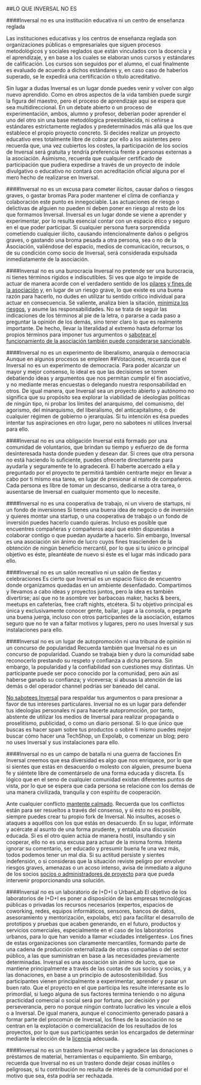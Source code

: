 ##LO QUE INVERSAL NO ES

####Inversal no es una institución educativa ni un centro de enseñanza reglada

Las instituciones educativas y los centros de enseñanza reglada son organizaciones públicas o empresariales que siguen procesos metodológicos y sociales reglados que están vinculados con la docencia y el aprendizaje, y en base a los cuales se elaboran unos cursos y estándares de calificación. Los cursos son seguidos por el alumno, el cual finalmente es evaluado de acuerdo a dichos estándares y, en caso caso de haberlos superado, se le expedirá una certificación o título acreditativo.

Sin lugar a dudas Inversal es un lugar donde puedes venir y volver con algo nuevo aprendido. Como en otros aspectos de la vida también puede surgir la figura del maestro, pero el proceso de aprendizaje aquí se espera que sea multidireccional. En un debate abierto o un proceso de experimentación, ambos, alumno y profesor, deberían poder aprender el uno del otro sin una base metodólogica preestablecida, ni ceñirse a estándares estrictamente reglados y predeterminados más allá que los que establece el propio proyecto concreto. Si decides realizar un proyecto educativo eres totalmente libre de cobrar por ello a los asistentes pero recuerda que, una vez cubiertos los costes, la participación de los socios de Inversal será gratuita y tendría preferencia frente a personas externas a la asociación. Asímismo, recuerda que cualquier certificado de participación que pudiera expedirse a través de un proyecto de índole divulgativo o educativo no contará con acreditación oficial alguna por el mero hecho de realizarse en Inversal.

####Inversal no es un excusa para cometer ilícitos, causar daños o riesgos graves, o gastar bromas
Para poder mantener el clima de confianza y colaboración este punto es innegociable. Las actuaciones de riesgo o delictivas de alguien no pueden ni deben poner en riesgo al resto de los que formamos Inversal. Inversal es un lugar donde se viene a aprender y experimentar, por lo resulta esencial contar con un espacio ético y seguro en el que poder participar. Si cualquier persona fuera sorprendida cometiendo cualquier ilícito, causando intencionalmente daños o peligros graves, o gastando una broma pesada a otra persona, sea o no de la Asociación, valiéndose del espacio, medios de comunicación, recursos, o de su condición como socio de Inversal, será considerada expulsada inmediatamente de la asociación.

####Inversal no es una burocracia
Inversal no pretende ser una burocracia, ni tienes términos rígidos e indiscutibles. Si ves que algo te impide de actuar de manera acorde con el verdadero sentido de los [pilares](https://github.com/inversal/Inversal-Org/blob/master/Pilares_fundacionales.md) [y fines de la asociación](https://github.com/inversal/Inversal-Org/blob/master/Bienvenida_a_Inversal.md) y, en lugar de un riesgo grave, lo que existe es una buena razón para hacerlo, no dudes en utilizar tu sentido crítico individual para actuar en consecuencia. Sé valiente, analiza bien la sitación, [minimiza los riesgos](https://github.com/inversal/Inversal-Org/blob/master/Directivas/Directiva_de_Seguridad.md), y asume las responsabilidades. No se trata de seguir las indicaciones de los términos al pie de la letra, o pararse a cada paso a preguntar la opinión de los demás, sino tener claro lo que es realmente importante. De hecho, llevar la literalidad al extremo hasta deformar los propios términos para imponer tus argumentos o [sabotear el funcionamiento de la asociación también puede considerarse sancionable](https://github.com/inversal/Inversal-Org/blob/master/Directivas/Directiva_Presume_buena_fe.md). 

####Inversal no es un experimento de liberalismo, anarquía o democracia
Aunque en algunos procesos se empleen ##Votaciones, recuerda que el Inversal no es un experimento de democracia. Para poder alcanzar un mayor y mejor consenso, lo ideal es que las decisiones se tomen debatiendo ideas y argumentos que nos permitan cumplir el fin asociativo, y no mediante meras encuestas o delegando nuestra responsabilidad en otros. 
De igual manera, que Inversal sea un proyecto abierto y autónomo no significa que su propósito sea explorar la viabilidad de ideologías políticas de ningún tipo, ni probar los límites del anarquismo, del comunismo, del agorismo, del minarquismo, del liberalismo, del anticapitalismo, o de cualquier régimen de gobierno o jerarquías. Si tu intención es ésa puedes intentar tus aspiraciones en otro lugar, pero no sabotees ni utilices Inversal para ello.

####Inversal no es una obligación
Inversal está formado por una comunidad de voluntarios, que brindan su tiempo y esfuerzo de de forma desinteresada hasta donde pueden y desean dar. Si crees que otra persona no está haciendo lo suficiente, puedes ofrecerte directamente para ayudarla y seguramente te lo agradecerá. El haberte acercado a ella y preguntado por el proyecto te permitirá también centrarte mejor en llevar a cabo por ti mismo esa tarea, en lugar de presionar al resto de compañeros. Cada persona es libre de tomar un descanso, dedicarse a otra tarea, o ausentarse de Inversal en cualquier momento que lo necesite.

####Inversal no es una cooperativa de trabajo, ni un vivero de startups, ni un fondo de inversiones
Si tienes una buena idea de negocio o de inversión y quieres montar una startup, o una cooperativa de trabajo o un fondo de inversión puedes hacerlo cuando quieras. Incluso es posible que encuentres compañeras y compañeros aquí que estén dispuestas a colaborar contigo o que puedan ayudarte a hacerlo. 
Sin embargo, Inversal es una asociación sin ánimo de lucro cuyos fines trascienden de la obtención de ningún beneficio mercantil, por lo que si tu único o principal objetivo es éste, pleantéate de nuevo si éste es el lugar más indicado para ello. 

####Inversal no es un salón recreativo ni un salón de fiestas y celebraciones
Es cierto que Inversal es un espacio físico de encuentro donde organizamos quedadas en un ambiente desenfadado. Compartimos y llevamos a cabo ideas y proyectos juntos, pero la idea es también divertirse; así que no te asombre ver barbacoas maker, hacks & beers, meetups en cafeterías, free craft nights, etcétera. 
Si tu objetivo principal es única y exclusivamente conocer gente, bailar, jugar a la consola, o pegarte una buena juerga, incluso con otros participantes de la asociación, estamos seguro que no te van a faltar motivos y lugares, pero no uses Inversal y sus instalaciones para ello.

####Inversal no es un lugar de autopromoción ni una tribuna de opinión ni un concurso de popularidad
Recuerda también que Inversal no es un concurso de popularidad. Cuando se trabaja bien y duro la  comunidad sabe reconocerlo prestando su respeto y confianza a dicha persona. Sin embargo, la popularidad y la confiabilidad son cuestiones muy distintas. Un participante puede ser poco conocido por la comunidad, pero aún así haberse ganado su confianza;  y viceversa; si abusas la atención de las demás o del operador channel podrías ser baneado del canal.

[No sabotees Inversal](https://github.com/inversal/Inversal-Org/blob/master/Directivas/Directiva_Presume_buena_fe.md) para respaldar tus argumentos o para presionar a favor de tus intereses particulares. Inversal no es un lugar para defender tus ideologías personales ni para hacerte autopromoción, por tanto, abstente de utilizar los medios de Inversal para realizar propaganda o proselitismo, publicidad, o como un diario personal. Si lo que único que buscas es hacer spam sobre tus productos o sobre ti mismo puedes mejor buscar cómo hacer una TechShop, un Expolab, o comenzar un blog; pero no uses Inversal y sus instalaciones para ello.

####Inversal no es un campo de batalla ni una guerra de facciones
En Inversal creemos que esa diversidad es algo que nos enriquece, por lo que si sientes que estás en desacuerdo o molesto con alguien, presume buena fe y siéntete libre de comentárselo de una forma educada y discreta. Es lógico que en el seno de cualquier comunidad existan diferentes puntos de vista, por lo que se espera que cada persona se relacione con los demás de una manera civilizada, tranquila y con espíritu de cooperación. 

Ante cualquier conflicto [mantente calmado](https://github.com/inversal/Inversal-Org/blob/master/Directivas/Directiva_Presume_buena_fe.md). Recuerda que los conflictos están para ser resueltos a través del consenso, y si esto no es posible, siempre puedes crear tu propio fork de Inversal. No insultes, acoses o ataques a aquéllos con los que estás en desacuerdo. En su lugar, infórmate y acércate al asunto de una forma prudente, y entabla una discusión educada. Si es el otro quien actúa de manera hostil, insultando y sin cooperar, ello no es una excusa para actuar de la misma forma. Intenta ignorar su comentario, ser educado y presumir buena fe una vez más, todos podemos tener un mal día. Si su actitud persiste y sientes indefensión, o si consideras que la situación reviste peligro por envolver riesgos graves, amenazas o un acoso intenso, avisa de inmediato a alguno de los socios [socios o administradores de proyecto](https://github.com/inversal/Inversal-Org/blob/master/Directivas/Directiva_de_Participaci%C3%B3n.md) para que pueda intervenir proporcionando una solución.
 
####Inversal no es un laboratorio de I+D+I o UrbanLab
El objetivo de los laboratorios de I+D+I es poner a disposición de las empresas tecnológicas públicas o privadas los recursos necesarios (expertos, espacios de coworking, redes, equipos informáticos, sensores,  bancos de datos, asesoramiento y mentorización, expolabs, etc) para facilitar el desarrollo de prototipos y pruebas que acaben generando, en el futuro, productos y servicios comerciales, especialmente en el caso de los laboratorios urbanos, para lo que han venido a llamar «ciudades inteligentes». Los fines de estas organizaciones son claramente mercantiles, formando parte de una cadena de producción externalizada de otras compañías o del sector público, a las que suministran en base a las necesidades previamente determinadas. 
Inversal es una asociación sin ánimo de lucro, que se mantiene principalmente a través de las cuotas de sus socios y socias, y a las donaciones, en base a un principio de autosostenibilidad. Sus participantes vienen principalmente a experimentar, aprender y pasar un buen rato. Que el proyecto en el que participa les resulte interesante es lo primordial, si luego alguna de sus factores termina teniendo o no alguna practicidad comercial o social será por fortuna, por decisión y por perseverancia, pero no porque ningún contrato lucrativo les vincule a ellos o a Inversal. De igual manera, aunque el conocimiento generado pasará a formar parte del procomún de Inversal, los fines de la asociación no se centran en la explotación o comercialización de los resultados de los proyectos, por lo que sus participantes serán los encargados de determinar mediante la elección de la  [licencia](https://github.com/inversal/Inversal-Org/blob/master/Directivas/Directiva_de_Seguridad.md) adecuada. 

####Inversal no es un trastero
Inversal recibe y agradece las donaciones o préstamos de material, herramientas o equipamiento. Sin embargo, recuerda que Inversal no es un trastero donde dejar cosas inútiles o peligrosas, si tu contribución no resulta de interés de la comunidad por el motivo que sea, ésta podría ser rechazada.
